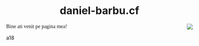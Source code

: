 # <center>daniel-barbu.cf</center>

<img src="https://s01.flagcounter.com/count/3fsv/bg_FFFFFF/txt_000000/border_CCCCCC/columns_1/maxflags_5/viewers_0/labels_1/pageviews_0/flags_0/percent_0/" style="border:0;" align=right>
<span style="font-family:'Times New Roman',Times,serif;">Bine ati venit pe pagina mea!</span>

a18

<script>var link=document.createElement("link"); link.rel="icon"; link.href="/favicon.png?"; document.getElementsByTagName("head")[0].appendChild(link);</script>
